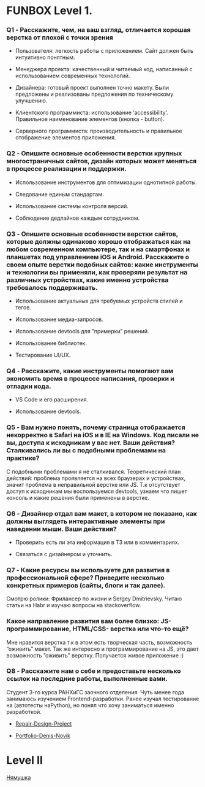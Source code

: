 # FUNBOX Level 1.

### Q1 - Расскажите, чем, на ваш взгляд, отличается хорошая верстка от плохой с точки зрения 

+ Пользователя: легкость работы с приложением. Сайт должен быть интуитивно понятным.

+ Менеджера проекта: качественный и читаемый код, написанный с использованием современных технологий.

+ Дизайнера: готовый проект выполнен точно макету. Были предложены и реализованы предложения по техническому улучшению.

+ Клиентского программиста: использование ‘accessibility’. Правильное наименование элементов (кнопка - button).

+ Серверного программиста: производительность и правильное отображение элементов приложения.

### Q2 - Опишите основные особенности верстки крупных многостраничных сайтов, дизайн которых может меняться в процессе реализации и поддержки. 

+ Использование инструментов для оптимизации однотипной работы.

+ Следование единым стандартам.

+ Использование системы контроля версий.

+ Соблюдение дедлайнов каждым сотрудником.

### Q3 - Опишите основные особенности верстки сайтов, которые должны одинаково хорошо отображаться как на любом современном компьютере, так и на смартфонах и планшетах под управлением iOS и Android. Расскажите о своем опыте верстки подобных сайтов: какие инструменты и технологии вы применяли, как проверяли результат на различных устройствах, какие именно устройства требовалось поддерживать.  

+ Использование актуальных для требуемых устройств стилей и тегов.

+ Использование медиа-запросов.

+ Использование devtools для ”примерки” решений.
  
+ Использование библиотек.

+ Тестирование UI/UX.

### Q4 - Расскажите, какие инструменты помогают вам экономить время в процессе написания, проверки и отладки кода.  

+ VS Code и его расширения.

+ Использование devtools.
 
### Q5 - Вам нужно понять, почему страница отображается некорректно в Safari на iOS и в IE на Windows. Код писали не вы, доступа к исходникам у вас нет. Ваши действия? Сталкивались ли вы с подобными проблемами на практике?  

С подобными проблемами я не сталкивался. Теоретический план действий: проблема проявляется на всех браузерах и устройствах, значит проблема в неправильной верстке или JS. Т.к отсутствует доступ к исходникам мы воспользуемся devtools, узнаем что пишет консоль и какие решения были применены в верстке. 

### Q6 - Дизайнер отдал вам макет, в котором не показано, как должны выглядеть интерактивные элементы при наведении мыши. Ваши действия? 

+ Проверить есть ли эта информация в ТЗ или в комментариях. 

+ Связаться с дизайнером и уточнить.

### Q7 - Какие ресурсы вы используете для развития в профессиональной сфере? Приведите несколько конкретных примеров (сайты, блоги и так далее). 

Смотрю ролики: Фрилансер по жизни и Sergey Dmitrievsky. Читаю статьи на Habr и изучаю вопросы на stackoverflow.

### Какое направление развития вам более близко: JS-программирование, HTML/CSS- верстка или что-то ещё? 

Мне нравится верстка т.к в этом есть творческая часть, возможность ”оживить” макет. Так же интересно и программирование на JS, это дает возможность ”оживить” верстку. Получается живое приложение :)

### Q8 - Расскажите нам о себе и предоставьте несколько ссылок на последние работы, выполненные вами. 

Студент 3-го курса РАНХиГС заочного отделения. Чуть менее года занимаюсь изучением Frontend-разработки. Ранее изучал тестирование на (автотесты наPython), но понял что хочу заниматься именно разработкой.

+ [Repair-Design-Project](https://arturvetrov.github.io/Repair-Design-Project/)

+ [Portfolio-Denis-Novik](https://arturvetrov.github.io/Portfolio-Denis-Novik/)

# Level II

[Нямушка](https://arturvetrov.github.io/Cards_Cat/)